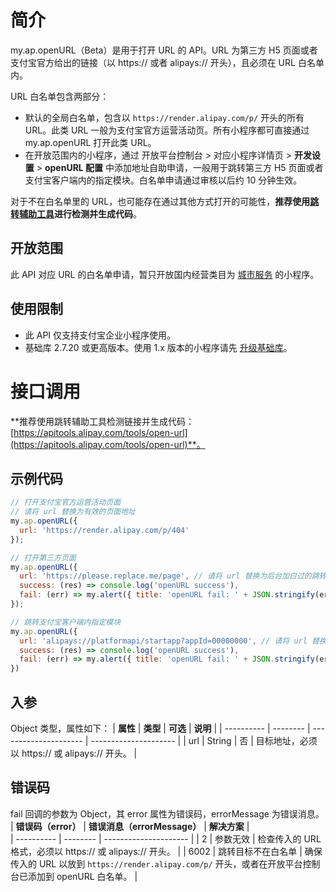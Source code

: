 # 简介
my.ap.openURL（Beta）是用于打开 URL 的 API。URL 为第三方 H5 页面或者支付宝官方给出的链接（以 https:// 或者 alipays:// 开头），且必须在 URL 白名单内。

URL 白名单包含两部分：
- 默认的全局白名单，包含以 `https://render.alipay.com/p/` 开头的所有 URL。此类 URL 一般为支付宝官方运营活动页。所有小程序都可直接通过 my.ap.openURL 打开此类 URL。
- 在开放范围内的小程序，通过 开放平台控制台 > 对应小程序详情页 > **开发设置** > **openURL 配置** 中添加地址自助申请，一般用于跳转第三方 H5 页面或者支付宝客户端内的指定模块。白名单申请通过审核以后约 10 分钟生效。  
  
对于不在白名单里的 URL，也可能存在通过其他方式打开的可能性，**推荐使用[跳转辅助工具](https://apitools.alipay.com/tools/open-url)进行检测并生成代码**。

## 开放范围
此 API 对应 URL 的白名单申请，暂只开放国内经营类目为 [城市服务](https://opendocs.alipay.com/b/03al2m#%E5%9F%8E%E5%B8%82%E6%9C%8D%E5%8A%A1) 的小程序。

## 使用限制
- 此 API 仅支持支付宝企业小程序使用。
- 基础库 2.7.20 或更高版本。使用 1.x 版本的小程序请先 [升级基础库](https://opendocs.alipay.com/mini/framework/lib-upgrade-v2)。

# 接口调用

**推荐使用跳转辅助工具检测链接并生成代码：[https://apitools.alipay.com/tools/open-url](https://apitools.alipay.com/tools/open-url)**。

## 示例代码
```javascript
// 打开支付宝官方运营活动页面
// 请将 url 替换为有效的页面地址
my.ap.openURL({
  url: 'https://render.alipay.com/p/404'
});

// 打开第三方页面
my.ap.openURL({
  url: 'https://please.replace.me/page', // 请将 url 替换为后台加白过的跳转地址
  success: (res) => console.log('openURL success'),
  fail: (err) => my.alert({ title: 'openURL fail: ' + JSON.stringify(err) }),
});

// 跳转支付宝客户端内指定模块
my.ap.openURL({
  url: 'alipays://platformapi/startapp?appId=00000000', // 请将 url 替换为后台加白过的跳转地址
  success: (res) => console.log('openURL success'),
  fail: (err) => my.alert({ title: 'openURL fail: ' + JSON.stringify(err) }),
})
```

## 入参
Object 类型，属性如下：
| **属性** | **类型** | **可选** |     **说明**                    |
| ---------- | -------- | --------------------- | --------------------- |
| url      | String   |     否   | 目标地址，必须以 https:// 或 alipays:// 开头。 |

## 错误码
fail 回调的参数为 Object，其 error 属性为错误码，errorMessage 为错误消息。
| **错误码（error）** | **错误消息（errorMessage）** | **解决方案** |  
| ----------          | --------                      | --------------------- |
| 2                   | 参数无效                      | 检查传入的 URL 格式，必须以 https:// 或 alipays:// 开头。  | 
| 6002                | 跳转目标不在白名单            | 确保传入的 URL 以放到 `https://render.alipay.com/p/` 开头，或者在开放平台控制台已添加到 openURL 白名单。   |


